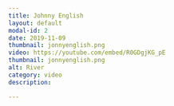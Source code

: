```yaml
---
title: Johnny English
layout: default
modal-id: 2
date: 2019-11-09
thumbnail: jonnyenglish.png
video: https://youtube.com/embed/R0GDgjKG_pE
thumbnail: jonnyenglish.png
alt: River
category: video
description: 

---
```


